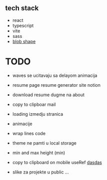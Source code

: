 ## tech stack

- react
- typescript
- vite
- sass
- [blob shape](https://www.npmjs.com/package/blobshape)

# TODO

- waves se ucitavaju sa delayom animacija

- resume page resume generator site notion

- download resume dugme na about

- copy to clipboar mail

- loading izmedju stranica

- animacije

- wrap lines code

- theme ne pamti u local storage

- min and max height (min)

- copy to clipboard on mobile useRef [dasdas](https://www.codegrepper.com/code-examples/javascript/copy+text+to+clipboard+with+javascript+mobile)

- slike za projekte u public ...
